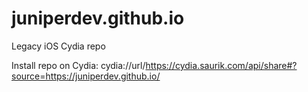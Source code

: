 # juniperdev.github.io
Legacy iOS Cydia repo


Install repo on Cydia: cydia://url/https://cydia.saurik.com/api/share#?source=https://juniperdev.github.io/
